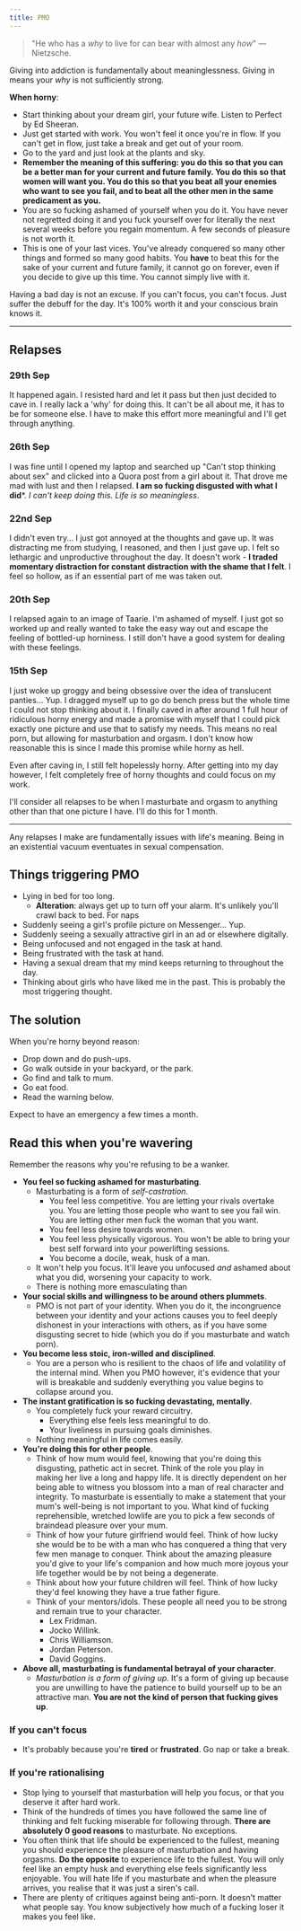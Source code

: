 ```yaml
---
title: PMO
---
```


> "He who has a *why* to live for can bear with almost any *how*" — Nietzsche.

Giving into addiction is fundamentally about meaninglessness. Giving in means your *why* is not sufficiently strong.

**When horny**:
- Start thinking about your dream girl, your future wife. Listen to Perfect by Ed Sheeran.
- Just get started with work. You won't feel it once you're in flow. If you can't get in flow, just take a break and get out of your room.
- Go to the yard and just look at the plants and sky.
- **Remember the meaning of this suffering: you do this so that you can be a better man for your current and future family. You do this so that women will want you. You do this so that you beat all your enemies who want to see you fail, and to beat all the other men in the same predicament as you.**
- You are so fucking ashamed of yourself when you do it. You have never not regretted doing it and you fuck yourself over for literally the next several weeks before you regain momentum. A few seconds of pleasure is not worth it.
- This is one of your last vices. You've already conquered so many other things and formed so many good habits. You **have** to beat this for the sake of your current and future family, it cannot go on forever, even if you decide to give up this time. You cannot simply live with it.

Having a bad day is not an excuse. If you can't focus, you can't focus. Just suffer the debuff for the day. It's 100% worth it and your conscious brain knows it.

---

## Relapses
### 29th Sep
It happened again. I resisted hard and let it pass but then just decided to cave in. I really lack a 'why' for doing this. It can't be all about me, it has to be for someone else. I have to make this effort more meaningful and I'll get through anything.

### 26th Sep
I was fine until I opened my laptop and searched up "Can't stop thinking about sex" and clicked into a Quora post from a girl about it. That drove me mad with lust and then I relapsed.
**I am so fucking disgusted with what I did***. *I can't keep doing this. Life is so meaningless*.

### 22nd Sep
I didn't even try... I just got annoyed at the thoughts and gave up. It was distracting me from studying, I reasoned, and then I just gave up.
I felt so lethargic and unproductive throughout the day. It doesn't work - **I traded momentary distraction for constant distraction with the shame that I felt**. I feel so hollow, as if an essential part of me was taken out.

### 20th Sep
I relapsed again to an image of Taarie. I'm ashamed of myself. I just got so worked up and really wanted to take the easy way out and escape the feeling of bottled-up horniness. I still don't have a good system for dealing with these feelings.

### 15th Sep
I just woke up groggy and being obsessive over the idea of translucent panties... Yup. I dragged myself up to go do bench press but the whole time I could not stop thinking about it. I finally caved in after around 1 full hour of ridiculous horny energy and made a promise with myself that I could pick exactly one picture and use that to satisfy my needs. This means no real porn, but allowing for masturbation and orgasm. I don't know how reasonable this is since I made this promise while horny as hell.

Even after caving in, I still felt hopelessly horny. After getting into my day however, I felt completely free of horny thoughts and could focus on my work.

I'll consider all relapses to be when I masturbate and orgasm to anything other than that one picture I have. I'll do this for 1 month.

---

Any relapses I make are fundamentally issues with life's meaning. Being in an existential vacuum eventuates in sexual compensation.

## Things triggering PMO
- Lying in bed for too long.
    - **Alteration**: always get up to turn off your alarm. It's unlikely you'll crawl back to bed. For naps
- Suddenly seeing a girl's profile picture on Messenger... Yup.
- Suddenly seeing a sexually attractive girl in an ad or elsewhere digitally.
- Being unfocused and not engaged in the task at hand.
- Being frustrated with the task at hand.
- Having a sexual dream that my mind keeps returning to throughout the day.
- Thinking about girls who have liked me in the past. This is probably the most triggering thought.

## The solution
When you're horny beyond reason:
- Drop down and do push-ups.
- Go walk outside in your backyard, or the park.
- Go find and talk to mum.
- Go eat food.
- Read the warning below.

Expect to have an emergency a few times a month.

## Read this when you're wavering
Remember the reasons why you're refusing to be a wanker.
- **You feel so fucking ashamed for masturbating**.
    - Masturbating is a form of *self-castration*.
        - You feel less competitive. You are letting your rivals overtake you. You are letting those people who want to see you fail win. You are letting other men fuck the woman that you want.
        - You feel less desire towards women. 
        - You feel less physically vigorous. You won't be able to bring your best self forward into your powerlifting sessions.
        - You become a docile, weak, husk of a man.
    - It won't help you focus. It'll leave you unfocused *and* ashamed about what you did, worsening your capacity to work.
    - There is nothing more emasculating than 
- **Your social skills and willingness to be around others plummets**.
    - PMO is not part of your identity. When you do it, the incongruence between your identity and your actions causes you to feel deeply dishonest in your interactions with others, as if you have some disgusting secret to hide (which you do if you masturbate and watch porn).
- **You become less stoic, iron-willed and disciplined**.
    - You are a person who is resilient to the chaos of life and volatility of the internal mind. When you PMO however, it's evidence that your will is breakable and suddenly everything you value begins to collapse around you. 
- **The instant gratification is so fucking devastating, mentally**.
    - You completely fuck your reward circuitry.
        - Everything else feels less meaningful to do.
        - Your liveliness in pursuing goals diminishes.
    - Nothing meaningful in life comes easily.
- **You're doing this for other people**.
    - Think of how mum would feel, knowing that you're doing this disgusting, pathetic act in secret. Think of the role you play in making her live a long and happy life. It is directly dependent on her being able to witness you blossom into a man of real character and integrity. To masturbate is essentially to make a statement that your mum's well-being is not important to you. What kind of fucking reprehensible, wretched lowlife are you to pick a few seconds of braindead pleasure over your mum.
    - Think of how your future girlfriend would feel. Think of how lucky she would be to be with a man who has conquered a thing that very few men manage to conquer. Think about the amazing pleasure you'd give to your life's companion and how much more joyous your life together would be by not being a degenerate.
    - Think about how your future children will feel. Think of how lucky they'd feel knowing they have a true father figure.
    - Think of your mentors/idols. These people all need you to be strong and remain true to your character.
        - Lex Fridman.
        - Jocko Willink.
        - Chris Williamson.
        - Jordan Peterson.
        - David Goggins.
- **Above all, masturbating is fundamental betrayal of your character**.
    - *Masturbation is a form of giving up*. It's a form of giving up because you are unwilling to have the patience to build yourself up to be an attractive man. **You are not the kind of person that fucking gives up**.

### If you can't focus
- It's probably because you're **tired** or **frustrated**. Go nap or take a break.

### If you're rationalising
- Stop lying to yourself that masturbation will help you focus, or that you deserve it after hard work.
- Think of the hundreds of times you have followed the same line of thinking and felt fucking miserable for following through. **There are absolutely 0 good reasons** to masturbate. No exceptions.
- You often think that life should be experienced to the fullest, meaning you should experience the pleasure of masturbation and having orgasms. **Do the opposite** to experience life to the fullest. You will only feel like an empty husk and everything else feels significantly less enjoyable. You will hate life if you masturbate and when the pleasure arrives, you realise that it was just a siren's call.
- There are plenty of critiques against being anti-porn. It doesn't matter what people say. You know subjectively how much of a fucking loser it makes you feel like.
